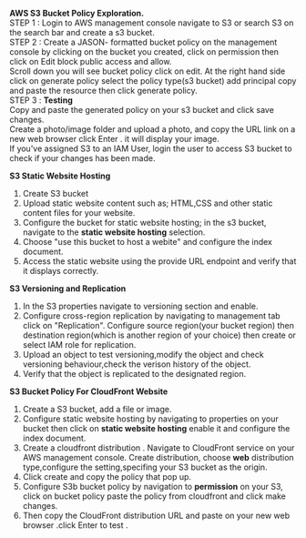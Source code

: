 **AWS S3 Bucket Policy Exploration.**<br>
STEP 1 : Login to AWS management console navigate to S3 or search S3 on the search bar and create a s3 bucket.<br>
STEP 2 : Create a JASON- formatted bucket policy on the management console by clicking on the bucket you created, click on permission then click on Edit block public access and allow.<br>
Scroll down you will see bucket policy click on edit. At the right hand side click on generate policy select the policy type(s3 bucket) add principal copy and paste the resource then click generate policy.<br>
STEP 3 : **Testing**<br>
Copy and paste the generated policy on your s3 bucket and click save changes.<br>
Create a photo/image folder and upload a photo, and copy the URL link on a new web browser click Enter . it will display your image.<br>
If you've assigned S3 to an IAM User, login the user to access S3 bucket to check if your changes has been made.<br>

**S3 Static Website Hosting**<br>
1. Create S3 bucket<br>
2. Upload static website content such as; HTML,CSS and other static content files for your website.<br>
3. Configure the bucket for static website hosting; in the s3 bucket, navigate to the **static website hosting** selection.<br>
4. Choose "use this bucket to host a webite" and configure the index document.<br>
5. Access the static website using the provide URL endpoint and verify that it displays correctly.<br>

**S3 Versioning and Replication**<br>
1. In the S3 properties navigate to versioning section and enable.<br>
2. Configure cross-region replication by navigating to management tab click on "Replication". Configure source region(your bucket region) then destination region(which is another region of your choice) then create or select IAM role for replication.<br>
3. Upload an object to test versioning,modify the object and check versioning behaviour,check the verison history of the object.<br>
4.  Verify that the object is replicated to the designated region.<br>

**S3 Bucket Policy For CloudFront Website**<br>
1. Create a S3 bucket, add a file or image.<br>
2. Configure static website hosting by navigating to properties on your bucket then click on **static website hosting** enable it and configure the index document.<br>
3. Create a cloudfront distribution . Navigate to CloudFront service on your AWS management console. Create distribution, choose **web** distribution type,configure the setting,specifing your S3 bucket as the origin.<br>
4. Click create and copy the policy that pop up.<br>
5. Configure S3b bucket policy by navigation to **permission** on your S3, click on bucket policy paste the policy from cloudfront and click make changes.<br>
6. Then copy the CloudFront distribution URL and paste on your new web browser .click Enter to test .

